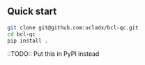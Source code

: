 ## Quick start

```bash
git clone git@github.com:ucladx/bcl-qc.git
cd bcl-qc
pip install .
```
::TODO:: Put this in PyPI instead

